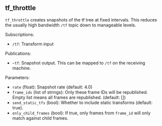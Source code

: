 
tf_throttle
-----------

`tf_throttle` creates snapshots of the tf tree at fixed intervals. This reduces
the usually high bandwidth `/tf` topic down to manageable levels.

Subscriptions:
 - `/tf`: Transform input

Publications:
 - `~tf`: Snapshot output. This can be mapped to `/tf` on the receiving machine.

Parameters:
 - `rate` (float): Snapshot rate (default: 4.0)
 - `frame_ids` (list of strings): Only these frame IDs will be republished. 
                                  Empty list means all frames are republished.
                                  (default: [])
 - `send_static_tfs` (bool): Whether to include static transforms (default: true).
 - `only_child_frames` (bool): If true, only frames from `frame_id` will only 
                               match against child frames.

